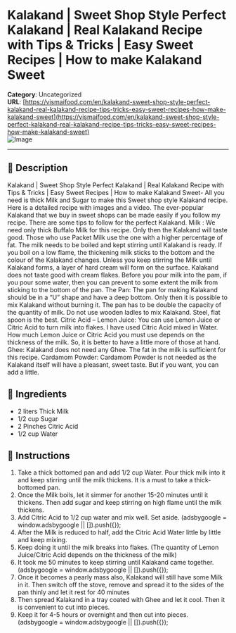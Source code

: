 # Kalakand | Sweet Shop Style Perfect Kalakand | Real Kalakand Recipe with Tips & Tricks | Easy Sweet Recipes | How to make Kalakand Sweet

**Category**: Uncategorized  
**URL**: [https://vismaifood.com/en/kalakand-sweet-shop-style-perfect-kalakand-real-kalakand-recipe-tips-tricks-easy-sweet-recipes-how-make-kalakand-sweet](https://vismaifood.com/en/kalakand-sweet-shop-style-perfect-kalakand-real-kalakand-recipe-tips-tricks-easy-sweet-recipes-how-make-kalakand-sweet)  
![Image](https://vismaifood.com/storage/app/uploads/public/57c/215/a2b/thumb__1200_0_0_0_auto.jpg)

---

## 📝 Description
Kalakand | Sweet Shop Style Perfect Kalakand | Real Kalakand Recipe with Tips & Tricks | Easy Sweet Recipes | How to make Kalakand Sweet- All you need is thick Milk and Sugar to make this Sweet shop style Kalakand recipe. Here is a detailed recipe with images and a video. The ever-popular Kalakand that we buy in sweet shops can be made easily if you follow my recipe. There are some tips to follow for the perfect Kalakand. Milk : We need only thick Buffalo Milk for this recipe. Only then the Kalakand will taste good. Those who use Packet Milk use the one with a higher percentage of fat. The milk needs to be boiled and kept stirring until Kalakand is ready. If you boil on a low flame, the thickening milk sticks to the bottom and the colour of the Kalakand changes. Unless you keep stirring the Milk until Kalakand forms, a layer of hard cream will form on the surface. Kalakand does not taste good with cream flakes. Before you pour milk into the pam, if you pour some water, then you can prevent to some extent the milk from sticking to the bottom of the pan. The Pan: The pan for making Kalakand should be in a “U” shape and have a deep bottom. Only then it is possible to mix Kalakand without burning it. The pan has to be double the capacity of the quantity of milk. Do not use wooden ladles to mix Kalakand. Steel, flat spoon is the best. Citric Acid – Lemon Juice: You can use Lemon Juice or Citric Acid to turn milk into flakes. I have used Citric Acid mixed in Water. How much Lemon Juice or Citric Acid you must use depends on the thickness of the milk. So, it is better to have a little more of those at hand. Ghee: Kalakand does not need any Ghee. The fat in the milk is sufficient for this recipe. Cardamom Powder: Cardamom Powder is not needed as the Kalakand itself will have a pleasant, sweet taste. But if you want, you can add a little.



## 🧂 Ingredients
- 2 liters Thick Milk
- 1/2 cup Sugar
- 2 Pinches Citric Acid
- 1/2 cup Water

## 🍳 Instructions
1. Take a thick bottomed pan and add 1/2 cup Water. Pour thick milk into it and keep stirring until the milk thickens. It is a must to take a thick-bottomed pan.
2. Once the Milk boils, let it simmer for another 15-20 minutes until it thickens. Then add sugar and keep stirring on high flame until the milk thickens.
3. Add Citric Acid to 1/2 cup water and mix well. Set aside. (adsbygoogle = window.adsbygoogle || []).push({});
4. After the Milk is reduced to half, add the Citric Acid Water little by little and keep mixing.
5. Keep doing it until the milk breaks into flakes. (The quantity of Lemon Juice/Citric Acid depends on the thickness of the milk)
6. It took me 50 minutes to keep stirring until Kalakand came together. (adsbygoogle = window.adsbygoogle || []).push({});
7. Once it becomes a pearly mass also, Kalakand will still have some Milk in it. Then switch off the stove, remove and spread it to the sides of the pan thinly and let it rest for 40 minutes
8. Then spread Kalakand in a tray coated with Ghee and let it cool. Then it is convenient to cut into pieces.
9. Keep it for 4-5 hours or overnight and then cut into pieces. (adsbygoogle = window.adsbygoogle || []).push({});


